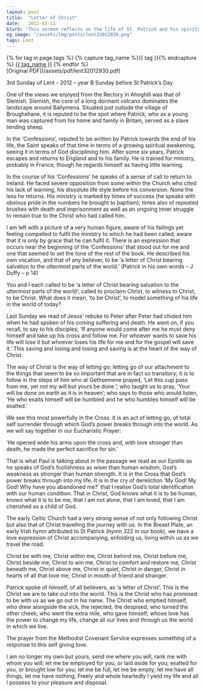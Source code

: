 ```yaml
---
layout: post
title:  "Letter of Christ"
date:   2012-03-11
blurb: "This sermon reflects on the life of St. Patrick and his spiritual awakening during his time as a slave. It emphasizes the concept of self-surrender and humility, drawing parallels to the teachings of Christ. The sermon concludes with a powerful prayer from the Methodist Covenant Service, expressing a commitment to selfless service and surrender to God's will."
og_image: "/assets/img/posts/lent32012930.png"
tags: Lent
---    
```

<div class="tag-pills">
  {% for tag in page.tags %}
    {% capture tag_name %}{{ tag }}{% endcapture %}
    <a href="{{ site.baseurl }}/tag/{{ tag_name }}" class="tag-pill">{{ tag_name }}</a>
  {% endfor %}
</div>
[Original PDF](/assets/pdf/lent32012930.pdf)

3rd Sunday of Lent - 2012 – year B
Sunday before St Patrick’s Day

One of the views we enjoyed from the Rectory in Ahoghill was that of Slemish. Slemish, the core of a long dormant volcano dominates the landscape around Ballymena. Situated just outside the village of Broughshane, it is reputed to be the spot where Patrick, who as a young man was captured from his home and family in Britain, served as a slave tending sheep.

In the ‘Confessions’, reputed to be written by Patrick towards the end of his life, the Saint speaks of that time in terms of a growing spiritual awakening, seeing it in terms of God disciplining him. After some six years, Patrick escapes and returns to England and to his family. He is trained for ministry, probably in France, though he regards himself as having little learning.

In the course of his ‘Confessions’ he speaks of a sense of call to return to Ireland. He faced severe opposition from some within the Church who cited his lack of learning, his dissolute life style before his conversion. None the less he returns. His ministry is marked by times of success (he speaks with obvious pride in the numbers he brought to baptism); times also of repeated brushes with death and imprisonment as well as an ongoing inner struggle to remain true to the Christ who had called him.

I am left with a picture of a very human figure, aware of his failings yet feeling compelled to fulfil the ministry to which he had been called, aware that it is only by grace that he can fulfil it. There is an expression that occurs near the beginning of the ‘Confessions’ that stood out for me and one that seemed to set the tone of the rest of the book. He described his own vocation, and that of any believer, to be ‘a letter of Christ bearing salvation to the uttermost parts of the world.’ (Patrick in his own words – J Duffy – p 14)

You and I each called to be ‘a letter of Christ bearing salvation to the uttermost parts of the world’; called to proclaim Christ, to witness to Christ, to be Christ. What does it mean, ‘to be Christ’, to model something of his life in the world of today?

Last Sunday we read of Jesus’ rebuke to Peter after Peter had chided him when he had spoken of his coming suffering and death. He went on, if you recall, to say to his disciples; ‘If anyone would come after me he must deny himself and take up his cross and follow me. For whoever wants to save his life will lose it but whoever loses his life for me and for the gospel will save it.’ This saving and losing and losing and saving is at the heart of the way of Christ.

The way of Christ is the way of letting go; letting go of our attachment to the things that seem to be so important that are in fact so transitory; it is to follow in the steps of him who at Gethsemene prayed, ‘Let this cup pass from me, yet not my will but yours be done.’; who taught us to pray, ‘Your will be done on earth as it is in heaven’; who says to those who would listen, ‘He who exalts himself will be humbled and he who humbles himself will be exalted.’

We see this most powerfully in the Cross. It is an act of letting go, of total self surrender through which God’s power breaks through into the world. As we will say together in our Eucharistic Prayer:

‘He opened wide his arms upon the cross
and, with love stronger than death,
he made the perfect sacrifice for sin.’

That is what Paul is talking about in the passage we read as our Epistle as he speaks of God’s foolishness as wiser than human wisdom, God’s weakness as stronger than human strength. It is in the Cross that God’s power breaks through into my life. It is in the cry of dereliction ‘My God! My God! Why have you abandoned me?’ that I realise God’s total identification with our human condition. That in Christ, God knows what it is to be human, knows what it is to be me, that I am not alone, that I am loved, that I am cherished as a child of God.

The early Celtic Church had a very strong sense of not only following Christ but also that of Christ travelling the journey with us. In the Breast Plate, an early Irish hymn attributed to St Patrick (hymn 322 in our book), we have a love expression of Christ accompanying, enfolding us, living within us as we travel the road.

Christ be with me, Christ within me,
Christ behind me, Christ before me,
Christ beside me, Christ to win me,
Christ to comfort and restore me,
Christ beneath me, Christ above me,
Christ in quiet, Christ in danger,
Christ in hearts of all that love me,
Christ in mouth of friend and stranger.

Patrick spoke of himself, of all believers, as ‘a letter of Christ’. This is the Christ we are to take out into the world. This is the Christ who has promised to be with us as we go out in his name. The Christ who emptied himself, who drew alongside the sick, the rejected, the despised, who turned the other cheek, who went the extra mile, who gave himself; whose love has the power to change my life, change all our lives and through us the world in which we live.

The prayer from the Methodist Covenant Service expresses something of a response to this self giving love.

I am no longer my own but yours,
send me where you will,
rank me with whom you will;
let me be employed for you,
or laid aside for you;
exalted for you,
or brought low for you;
let me be full, let me be empty;
let me have all things,
let me have nothing;
Freely and whole heartedly
I yield my life and all I possess
to your pleasure and disposal.

